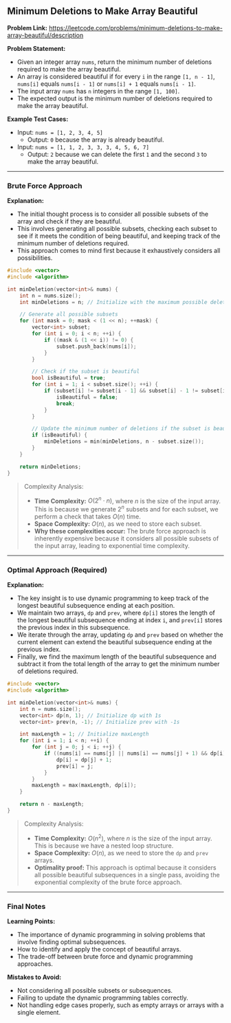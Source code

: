 ## Minimum Deletions to Make Array Beautiful
**Problem Link:** https://leetcode.com/problems/minimum-deletions-to-make-array-beautiful/description

**Problem Statement:**
- Given an integer array `nums`, return the minimum number of deletions required to make the array beautiful.
- An array is considered beautiful if for every `i` in the range `[1, n - 1]`, `nums[i]` equals `nums[i - 1]` or `nums[i] + 1` equals `nums[i - 1]`.
- The input array `nums` has `n` integers in the range `[1, 100]`.
- The expected output is the minimum number of deletions required to make the array beautiful.

**Example Test Cases:**
- Input: `nums = [1, 2, 3, 4, 5]`
  - Output: `0` because the array is already beautiful.
- Input: `nums = [1, 1, 2, 3, 3, 3, 4, 5, 6, 7]`
  - Output: `2` because we can delete the first `1` and the second `3` to make the array beautiful.

---

### Brute Force Approach

**Explanation:**
- The initial thought process is to consider all possible subsets of the array and check if they are beautiful.
- This involves generating all possible subsets, checking each subset to see if it meets the condition of being beautiful, and keeping track of the minimum number of deletions required.
- This approach comes to mind first because it exhaustively considers all possibilities.

```cpp
#include <vector>
#include <algorithm>

int minDeletion(vector<int>& nums) {
    int n = nums.size();
    int minDeletions = n; // Initialize with the maximum possible deletions

    // Generate all possible subsets
    for (int mask = 0; mask < (1 << n); ++mask) {
        vector<int> subset;
        for (int i = 0; i < n; ++i) {
            if ((mask & (1 << i)) != 0) {
                subset.push_back(nums[i]);
            }
        }

        // Check if the subset is beautiful
        bool isBeautiful = true;
        for (int i = 1; i < subset.size(); ++i) {
            if (subset[i] != subset[i - 1] && subset[i] - 1 != subset[i - 1]) {
                isBeautiful = false;
                break;
            }
        }

        // Update the minimum number of deletions if the subset is beautiful
        if (isBeautiful) {
            minDeletions = min(minDeletions, n - subset.size());
        }
    }

    return minDeletions;
}
```

> Complexity Analysis:
> - **Time Complexity:** $O(2^n \cdot n)$, where $n$ is the size of the input array. This is because we generate $2^n$ subsets and for each subset, we perform a check that takes $O(n)$ time.
> - **Space Complexity:** $O(n)$, as we need to store each subset.
> - **Why these complexities occur:** The brute force approach is inherently expensive because it considers all possible subsets of the input array, leading to exponential time complexity.

---

### Optimal Approach (Required)

**Explanation:**
- The key insight is to use dynamic programming to keep track of the longest beautiful subsequence ending at each position.
- We maintain two arrays, `dp` and `prev`, where `dp[i]` stores the length of the longest beautiful subsequence ending at index `i`, and `prev[i]` stores the previous index in this subsequence.
- We iterate through the array, updating `dp` and `prev` based on whether the current element can extend the beautiful subsequence ending at the previous index.
- Finally, we find the maximum length of the beautiful subsequence and subtract it from the total length of the array to get the minimum number of deletions required.

```cpp
#include <vector>
#include <algorithm>

int minDeletion(vector<int>& nums) {
    int n = nums.size();
    vector<int> dp(n, 1); // Initialize dp with 1s
    vector<int> prev(n, -1); // Initialize prev with -1s

    int maxLength = 1; // Initialize maxLength
    for (int i = 1; i < n; ++i) {
        for (int j = 0; j < i; ++j) {
            if ((nums[i] == nums[j] || nums[i] == nums[j] + 1) && dp[i] < dp[j] + 1) {
                dp[i] = dp[j] + 1;
                prev[i] = j;
            }
        }
        maxLength = max(maxLength, dp[i]);
    }

    return n - maxLength;
}
```

> Complexity Analysis:
> - **Time Complexity:** $O(n^2)$, where $n$ is the size of the input array. This is because we have a nested loop structure.
> - **Space Complexity:** $O(n)$, as we need to store the `dp` and `prev` arrays.
> - **Optimality proof:** This approach is optimal because it considers all possible beautiful subsequences in a single pass, avoiding the exponential complexity of the brute force approach.

---

### Final Notes

**Learning Points:**
- The importance of dynamic programming in solving problems that involve finding optimal subsequences.
- How to identify and apply the concept of beautiful arrays.
- The trade-off between brute force and dynamic programming approaches.

**Mistakes to Avoid:**
- Not considering all possible subsets or subsequences.
- Failing to update the dynamic programming tables correctly.
- Not handling edge cases properly, such as empty arrays or arrays with a single element.